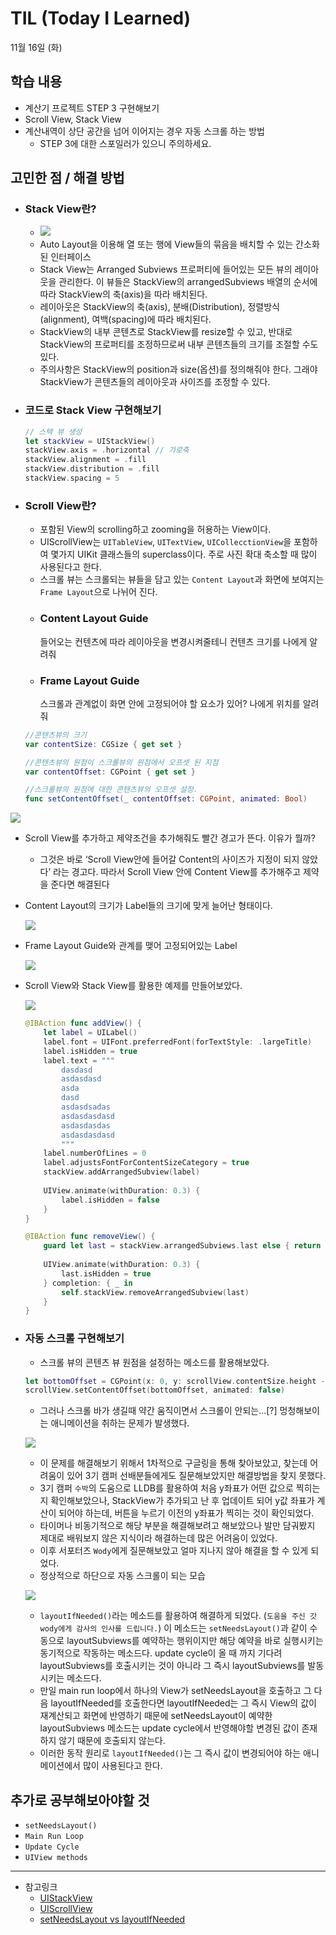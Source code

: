 # TIL (Today I Learned)


11월 16일 (화)

## 학습 내용
- 계산기 프로젝트 STEP 3 구현해보기
- Scroll View, Stack View
- 계산내역이 상단 공간을 넘어 이어지는 경우 자동 스크롤 하는 방법
    - STEP 3에 대한 스포일러가 있으니 주의하세요.
&nbsp;

## 고민한 점 / 해결 방법
- ### Stack View란?
    - ![](https://i.imgur.com/UztL3Aj.png)
    - Auto Layout을 이용해 열 또는 행에 View들의 묶음을 배치할 수 있는 간소화 된 인터페이스
    - Stack View는 Arranged Subviews 프로퍼티에 들어있는 모든 뷰의 레이아웃을 관리한다. 이 뷰들은 StackView의 arrangedSubviews 배열의 순서에 따라 StackView의 축(axis)을 따라 배치된다.
    - 레이아웃은 StackView의 축(axis), 분배(Distribution), 정렬방식(alignment), 여백(spacing)에 따라 배치된다.
    - StackView의 내부 콘텐츠로 StackView를 resize할 수 있고, 반대로 StackView의 프로퍼티를 조정하므로써 내부 콘텐츠들의 크기를 조절할 수도 있다.
    - 주의사항은 StackView의 position과 size(옵션)를 정의해줘야 한다. 그래야 StackView가 콘텐츠들의 레이아웃과 사이즈를 조정할 수 있다.
- ### 코드로 Stack View 구현해보기
    ```swift
    // 스택 뷰 생성
    let stackView = UIStackView()
    stackView.axis = .horizontal // 가로축
    stackView.alignment = .fill
    stackView.distribution = .fill
    stackView.spacing = 5
    ```
- ### Scroll View란?
    - 포함된 View의 scrolling하고 zooming을 허용하는 View이다.
    - UIScrollView는 `UITableView`, `UITextView`, `UICollecctionView`을 포함하여 몇가지 UIKit 클래스들의 superclass이다. 주로 사진 확대 축소할 때 많이 사용된다고 한다.
    - 스크롤 뷰는 스크롤되는 뷰들을 담고 있는 `Content Layout`과 화면에 보여지는 `Frame Layout`으로 나뉘어 진다.
    - ### Content Layout Guide
        들어오는 컨텐츠에 따라 레이아웃을 변경시켜줄테니 컨텐츠 크기를 나에게 알려줘
    - ### Frame Layout Guide
        스크롤과 관계없이 화면 안에 고정되어야 할 요소가 있어? 나에게 위치를 알려줘
    ```swift
    //콘텐츠뷰의 크기
    var contentSize: CGSize { get set }

    //콘텐츠뷰의 원점이 스크롤뷰의 원점에서 오프셋 된 지점
    var contentOffset: CGPoint { get set }

    //스크롤뷰의 원점에 대한 콘텐츠뷰의 오프셋 설정.
    func setContentOffset(_ contentOffset: CGPoint, animated: Bool)
    ```

![](https://i.imgur.com/WndyZXB.png)

* Scroll View를 추가하고 제약조건을 추가해줘도 빨간 경고가 뜬다. 이유가 뭘까?
    * 그것은 바로 ‘Scroll View안에 들어갈 Content의 사이즈가 지정이 되지 않았다’ 라는 경고다. 따라서 Scroll View 안에 Content View를 추가해주고 제약을 준다면 해결된다
* Content Layout의 크기가 Label들의 크기에 맞게 늘어난 형태이다.
    
    ![](https://i.imgur.com/WKgK57b.gif)
    
* Frame Layout Guide와 관계를 맺어 고정되어있는 Label

    ![](https://i.imgur.com/J1tfyNA.png)

* Scroll View와 Stack View를 활용한 예제를 만들어보았다.

    ![](https://i.imgur.com/N8jzWMc.png)
    
    ```swift
    @IBAction func addView() {
        let label = UILabel()
        label.font = UIFont.preferredFont(forTextStyle: .largeTitle)
        label.isHidden = true
        label.text = """
            dasdasd
            asdasdasd
            asda
            dasd
            asdasdsadas
            asdasdasdasd
            asdasdasdas
            asdasdasdasd
            """
        label.numberOfLines = 0
        label.adjustsFontForContentSizeCategory = true
        stackView.addArrangedSubview(label)
        
        UIView.animate(withDuration: 0.3) {
            label.isHidden = false
        }
    }
    
    @IBAction func removeView() {
        guard let last = stackView.arrangedSubviews.last else { return }
        
        UIView.animate(withDuration: 0.3) {
            last.isHidden = true
        } completion: { _ in
            self.stackView.removeArrangedSubview(last)
        }
    }
    ```
- ### 자동 스크롤 구현해보기
    - 스크롤 뷰의 콘텐츠 뷰 원점을 설정하는 메소드를 활용해보았다.
    ```swift
    let bottomOffset = CGPoint(x: 0, y: scrollView.contentSize.height - scrollView.bounds.height + scrollView.contentInset.bottom)
    scrollView.setContentOffset(bottomOffset, animated: false)
    ```
    - 그러나 스크롤 바가 생길때 약간 움직이면서 스크롤이 안되는...[?] 멍청해보이는 애니메이션을 취하는 문제가 발생했다.
    
    ![](https://i.imgur.com/v4OYFOe.gif)
    
    - 이 문제를 해결해보기 위해서 1차적으로 구글링을 통해 찾아보았고, 찾는데 어려움이 있어 3기 캠퍼 선배분들에게도 질문해보았지만 해결방법을 찾지 못했다.
    - 3기 캠퍼 `수박`의 도움으로 LLDB를 활용하여 처음 y좌표가 어떤 값으로 찍히는지 확인해보았으나, StackView가 추가되고 난 후 업데이트 되어 y값 좌표가 계산이 되어야 하는데, 버튼을 누르기 이전의 y좌표가 찍히는 것이 확인되었다.
    - 타이머나 비동기적으로 해당 부분을 해결해보려고 해보았으나 발만 담궈봤지 제대로 배워보지 않은 지식이라 해결하는데 많은 어려움이 있었다.
    - 이후 서포터즈 `Wody`에게 질문해보았고 얼마 지나지 않아 해결을 할 수 있게 되었다.
    - 정상적으로 하단으로 자동 스크롤이 되는 모습

    ![](https://i.imgur.com/uUW8GWB.gif)

    - `layoutIfNeeded()`라는 메소드를 활용하여 해결하게 되었다. (`도움을 주신 갓wody에게 감사의 인사를 드립니다.`) 이 메소드는 `setNeedsLayout()`과 같이 수동으로 layoutSubviews를 예약하는 행위이지만 해당 예약을 바로 실행시키는 동기적으로 작동하는 메소드다. update cycle이 올 때 까지 기다려 layoutSubviews를 호출시키는 것이 아니라 그 즉시 layoutSubviews를 발동시키는 메소드다.
    - 만일 main run loop에서 하나의 View가 setNeedsLayout을 호출하고 그 다음 layoutIfNeeded를 호출한다면 layoutIfNeeded는 그 즉시 View의 값이 재계산되고 화면에 반영하기 때문에 setNeedsLayout이 예약한 layoutSubviews 메소드는 update cycle에서 반영해야할 변경된 값이 존재하지 않기 때문에 호출되지 않는다.
    - 이러한 동작 원리로 `layoutIfNeeded()`는 그 즉시 값이 변경되어야 하는 애니메이션에서 많이 사용된다고 한다.
&nbsp;
## 추가로 공부해보아야할 것
- `setNeedsLayout()`
- `Main Run Loop`
- `Update Cycle`
- `UIView methods`
&nbsp;

---

- 참고링크
    - [UIStackView](https://developer.apple.com/documentation/uikit/uistackview)
    - [UIScrollView](https://developer.apple.com/documentation/uikit/uiscrollview)
    - [setNeedsLayout vs layoutIfNeeded](https://baked-corn.tistory.com/105)
